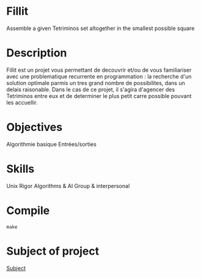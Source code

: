 # Fillit
Assemble a given Tetriminos set altogether in the smallest possible square

# Description
Fillit est un projet vous permettant de decouvrir et/ou de vous familiariser avec une problematique recurrente en programmation : la recherche d'un solution optimale parmis un tres grand nombre de possibilites, dans un delais raisonable. Dans le cas de ce projet, il s'agira d'agencer des Tetriminos entre eux et de determiner le plus petit carre possible pouvant les accuellir.

# Objectives
Algorithmie basique
Entrées/sorties

# Skills
Unix
Rigor
Algorithms & AI
Group & interpersonal

# Compile

```
make
```

# Subject of project
[Subject](./subject/fillit.en.pdf)
